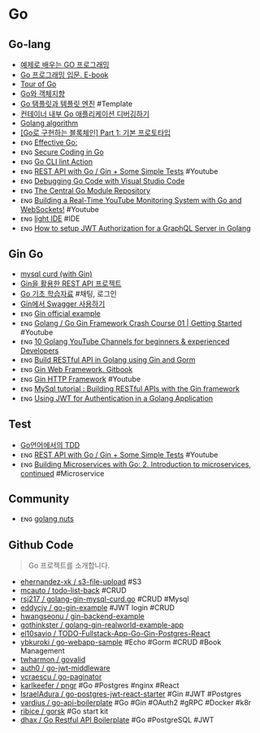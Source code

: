 # Go

## Go-lang
- [예제로 배우는 GO 프로그래밍](http://golang.site/Go/Applications)
- [Go 프로그래밍 입문. E-book](http://codingnuri.com/golang-book/index.html)
- [Tour of Go](https://go-tour-kr.appspot.com/#8)
- [Go와 객체지향](https://golangkorea.github.io/post/go-start/object-oriented/)
- [Go 탬플릿과 템플릿 엔진](https://dksshddl.tistory.com/entry/Go-web-programming-템플릿과-템플릿-엔진) #Template
- [컨테이너 내부 Go 애플리케이션 디버깅하기](https://mingrammer.com/debugging-containerized-go-app/)
- [Golang algorithm](https://github.com/AI-Trolls/algorithm-with-golang)
- [[Go로 구현하는 블록체인] Part 1: 기본 프로토타입](https://mingrammer.com/building-blockchain-in-go-part-1/)
- ᴇɴɢ [Effective Go:](https://golang.org/doc/effective_go.html)
- ᴇɴɢ [Secure Coding in Go](https://tutorialedge.net/golang/secure-coding-in-go-input-validation/)
- ᴇɴɢ [Go CLI lint Action](https://github.com/golangci/golangci-lint-action) 
- ᴇɴɢ [REST API with Go / Gin + Some Simple Tests](https://youtu.be/LOn1GUsjOF4) #Youtube
- ᴇɴɢ [Debugging Go Code with Visual Studio Code](https://www.digitalocean.com/community/tutorials/debugging-go-code-with-visual-studio-code)
- ᴇɴɢ [The Central Go Module Repository](https://search.gocenter.io)
- ᴇɴɢ [Building a Real-Time YouTube Monitoring System with Go and WebSockets!](https://youtu.be/n3BQLHtsrkM) #Youtube
- ᴇɴɢ [light IDE](https://code.google.com/archive/p/liteide/) #IDE
- ᴇɴɢ [How to setup JWT Authorization for a GraphQL Server in Golang](https://pragmaticreviews.com/how-to-setup-jwt-authorization-for-a-graphql-server-in-golang/)


## Gin Go
- [mysql curd (with Gin)](https://dejavuqa.tistory.com/331)
- [Gin을 활용한 REST API 프로젝트](https://riptutorial.com/ko/go/example/29299/gin을-사용한-restfull-프로젝트-api)
- [Go 기초 학습자료](https://snowdeer.github.io/blog/categories/#go) #채팅, 로그인
- [Gin에서 Swagger 사용하기](https://dejavuqa.tistory.com/330)
- ᴇɴɢ [Gin official example](https://github.com/gin-gonic/examples)
- ᴇɴɢ [Golang / Go Gin Framework Crash Course 01 | Getting Started](https://www.youtube.com/watch?v=qR0WnWL2o1Q) #Youtube
- ᴇɴɢ [10 Golang YouTube Channels for beginners & experienced Developers](https://blog.feedspot.com/golang_youtube_channels/)
- ᴇɴɢ [Build RESTful API in Golang using Gin and Gorm](https://morioh.com/p/17f2e7997e16)
- ᴇɴɢ [Gin Web Framework. Gitbook](https://chenyitian.gitbooks.io/gin-web-framework/content/)
- ᴇɴɢ [Gin HTTP Framework](https://www.youtube.com/playlist?list=PL3eAkoh7fypr8zrkiygiY1e9osoqjoV9w) #Youtube
- ᴇɴɢ [MySql tutorial : Building RESTful APIs with the Gin framework](https://steemit.com/utopian-io/@elingmeyatmaja/building-restful-apis-with-the-gin-framework)
- ᴇɴɢ [Using JWT for Authentication in a Golang Application](https://learn.vonage.com/blog/2020/03/13/using-jwt-for-authentication-in-a-golang-application-dr/)



## Test
- [Go언어에서의 TDD](https://www.joinc.co.kr/w/man/12/golang/TDD)
- ᴇɴɢ [REST API with Go / Gin + Some Simple Tests](https://www.youtube.com/watch?v=LOn1GUsjOF4) #Youtube
- ᴇɴɢ [Building Microservices with Go: 2. Introduction to microservices, continued](https://www.youtube.com/watch?v=hodOppKJm5Y) #Microservice


## Community
- ᴇɴɢ [golang nuts](https://groups.google.com/g/golang-nuts)


## Github Code
> Go 프로젝트를 소개합니다.

- [ehernandez-xk / s3-file-upload](https://gist.github.com/ehernandez-xk/e151b69f5734c8e2d7e7347d79966bb9) #S3
- [mcauto / todo-list-back](https://github.com/mcauto/todo-list-back) #CRUD
- [rsj217 / golang-gin-mysql-curd.go](https://gist.github.com/rsj217/26492af115a083876570f003c64df118) #CRUD #Mysql
- [eddycjy / go-gin-example](https://github.com/eddycjy/go-gin-example) #JWT login #CRUD
- [hwangseonu / gin-backend-example](https://github.com/eddycjy/go-gin-example)
- [gothinkster / golang-gin-realworld-example-app](https://github.com/gothinkster/golang-gin-realworld-example-app)
- [el10savio / TODO-Fullstack-App-Go-Gin-Postgres-React](https://github.com/el10savio/TODO-Fullstack-App-Go-Gin-Postgres-React)
- [ybkuroki / go-webapp-sample](https://github.com/ybkuroki/go-webapp-sample) #Echo #Gorm #CRUD #Book Management
- [twharmon / govalid](https://github.com/twharmon/govalid)
- [auth0 / go-jwt-middleware](https://github.com/auth0/go-jwt-middleware)
- [vcraescu / go-paginator](https://github.com/vcraescu/go-paginator)
- [karlkeefer / pngr](https://github.com/karlkeefer/pngr) #Go #Postgres #nginx #React
- [IsraelAdura / go-postgres-jwt-react-starter](https://github.com/IsraelAdura/go-postgres-jwt-react-starter) #Gin #JWT #Postgres 
- [vardius / go-api-boilerplate](https://github.com/vardius/go-api-boilerplate) #Go #Gin #OAuth2 #gRPC #Docker #k8r
- [ribice / gorsk](https://github.com/ribice/gorsk) #Go start kit
- [dhax / Go Restful API Boilerplate](https://github.com/dhax/go-base) #Go #PostgreSQL #JWT